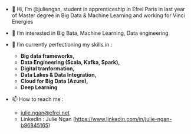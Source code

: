 - 👋 Hi, I’m @juliengan, student in apprenticeship in Efrei Paris in last year of Master degree in Big Data & Machine Learning and working for Vinci Energies

- 👀 I’m interested in Big Bata, Machine Learning, Data engineering

- 🌱 I’m currently perfectioning my skills in :
  - <b>Big data frameworks, 
  - Data Engineering (Scala, Kafka, Spark), 
  - Digital tranformation, 
  - Data Lakes & Data Integration, 
  - Cloud for Big Data (Azure), 
  - Deep Learning</b>

- 📫 How to reach me : 
  -  julie.ngan@efrei.net
  -  LinkedIn : Julie Ngan (https://www.linkedin.com/in/julie-ngan-b96845165)

<!---
juliengan/juliengan is a ✨ special ✨ repository because its `README.md` (this file) appears on your GitHub profile.
You can click the Preview link to take a look at your changes.
--->
